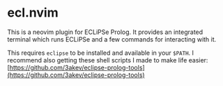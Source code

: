 # ecl.nvim

This is a neovim plugin for ECLiPSe Prolog. It provides an integrated terminal
which runs ECLiPSe and a few commands for interacting with it.

This requires `eclipse` to be installed and available in your `$PATH`.
I recommend also getting these shell scripts I made to make life easier:
[https://github.com/3akev/eclipse-prolog-tools](https://github.com/3akev/eclipse-prolog-tools)

